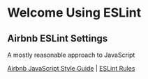 # Welcome Using ESLint

## Airbnb ESLint Settings

A mostly reasonable approach to JavaScript

[Airbnb JavaScript Style Guide](https://github.com/airbnb/javascript)
| [ESLint Rules](https://eslint.org/docs/rules/)
